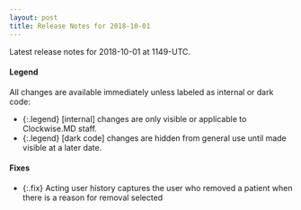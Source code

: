 ```yaml
---
layout: post
title: Release Notes for 2018-10-01
---
```


Latest release notes for 2018-10-01 at 1149-UTC.

<div class='legend' markdown='1'>

#### Legend

All changes are available immediately unless labeled as internal or dark code:

- {:.legend} [internal] changes are only visible or applicable to Clockwise.MD staff.
- {:.legend} [dark code] changes are hidden from general use until made visible at a later date.

</div>


<div class='fixes' markdown='1'>

#### Fixes

- {:.fix} Acting user history captures the user who removed a patient when there is a reason for removal selected

</div>
